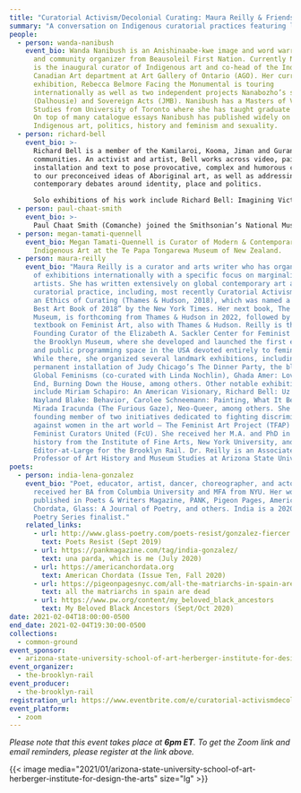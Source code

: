 ```yaml
---
title: "Curatorial Activism/Decolonial Curating: Maura Reilly & Friends"
summary: "A conversation on Indigenous curatorial practices featuring legendary curators Wanda Nanibush, Paul Chaat Smith, Megan Tamati-Quennell and artist Richard Bell in conversation with Maura Reilly. We’ll conclude with a poetry reading by India Lena González."
people:
  - person: wanda-nanibush
    event_bio: Wanda Nanibush is an Anishinaabe-kwe image and word warrior, curator
      and community organizer from Beausoleil First Nation. Currently Nanibush
      is the inaugural curator of Indigenous art and co-head of the Indigenous +
      Canadian Art department at Art Gallery of Ontario (AGO). Her current AGO
      exhibition, Rebecca Belmore Facing the Monumental is touring
      internationally as well as two independent projects Nanabozho’s sisters
      (Dalhousie) and Sovereign Acts (JMB). Nanibush has a Masters of Visual
      Studies from University of Toronto where she has taught graduate courses.
      On top of many catalogue essays Nanibush has published widely on
      Indigenous art, politics, history and feminism and sexuality.
  - person: richard-bell
    event_bio: >-
      Richard Bell is a member of the Kamilaroi, Kooma, Jiman and Gurang Gurang
      communities. An activist and artist, Bell works across video, painting,
      installation and text to pose provocative, complex and humorous challenges
      to our preconceived ideas of Aboriginal art, as well as addressing
      contemporary debates around identity, place and politics.

      Solo exhibitions of his work include Richard Bell: Imagining Victory, Western Plains Cultural Centre, Dubbo (2015); Embassy, Perth Institute of Contemporary Arts, Perth (2014); and Imagining Victory, Artspace, Sydney (2013). Uz vs Them, a major touring exhibition of Bell’s work organised by the American Federation of Arts, premiered at Tufts University, Boston in September 2011 and toured to venues across North America throughout 2013. In 2009 an exhibition of Bell’s practice to date, titled I am not sorry, was held at Location One, New York, and he was the recipient of Location One’s International Fellowship for that year. In 2006 his work was the subject of the survey exhibition Positivity presented by the Institute of Modern Art, Brisbane.
  - person: paul-chaat-smith
    event_bio: >-
      Paul Chaat Smith (Comanche) joined the Smithsonian’s National Museum of the American Indian in 2001, where he now serves as Curator. His exhibitions include Americans, Stretching the Canvas, James Luna’s Emendatio, Fritz Scholder: Indian/Not Indian, and Brian Jungen: Strange Comfort. He’s the coauthor of Like a Hurricane: the Indian Movement from Alcatraz to Wounded Knee (1996), and Everything You Know about Indians Is Wrong (2009). Although he spends most of his time crafting game-changing exhibitions and texts, he also enjoys reading obsessively about the early days of the Soviet space program, watching massive amounts of televised sports (pandemics permitting), and writing about himself in the third person.
  - person: megan-tamati-quennell
    event_bio: Megan Tamati-Quennell is Curator of Modern & Contemporary Māori and
      Indigenous Art at the Te Papa Tongarewa Museum of New Zealand.
  - person: maura-reilly
    event_bio: "Maura Reilly is a curator and arts writer who has organized dozens
      of exhibitions internationally with a specific focus on marginalized
      artists. She has written extensively on global contemporary art and
      curatorial practice, including, most recently Curatorial Activism: Towards
      an Ethics of Curating (Thames & Hudson, 2018), which was named a “Top 10
      Best Art Book of 2018” by the New York Times. Her next book, The Ethical
      Museum, is forthcoming from Thames & Hudson in 2022, followed by a
      textbook on Feminist Art, also with Thames & Hudson. Reilly is the
      Founding Curator of the Elizabeth A. Sackler Center for Feminist Art at
      the Brooklyn Museum, where she developed and launched the first exhibition
      and public programming space in the USA devoted entirely to feminist art.
      While there, she organized several landmark exhibitions, including the
      permanent installation of Judy Chicago’s The Dinner Party, the blockbuster
      Global Feminisms (co-curated with Linda Nochlin), Ghada Amer: Love Had No
      End, Burning Down the House, among others. Other notable exhibitions
      include Miriam Schapiro: An American Visionary, Richard Bell: Uz v. Them,
      Nayland Blake: Behavior, Carolee Schneemann: Painting, What It Became, La
      Mirada Iracunda (The Furious Gaze), Neo-Queer, among others. She is a
      founding member of two initiatives dedicated to fighting discrimination
      against women in the art world – The Feminist Art Project (TFAP) and
      Feminist Curators United (FcU). She received her M.A. and PhD in art
      history from the Institute of Fine Arts, New York University, and is an
      Editor-at-Large for the Brooklyn Rail. Dr. Reilly is an Associate
      Professor of Art History and Museum Studies at Arizona State University."
poets:
  - person: india-lena-gonzalez
    event_bio: "Poet, educator, artist, dancer, choreographer, and actor. She
      received her BA from Columbia University and MFA from NYU. Her work is
      published in Poets & Writers Magazine, PANK, Pigeon Pages, American
      Chordata, Glass: A Journal of Poetry, and others. India is a 2020 National
      Poetry Series finalist."
    related_links:
      - url: http://www.glass-poetry.com/poets-resist/gonzalez-fiercer.html
        text: Poets Resist (Sept 2019)
      - url: https://pankmagazine.com/tag/india-gonzalez/
        text: una parda, which is me (July 2020)
      - url: https://americanchordata.org
        text: American Chordata (Issue Ten, Fall 2020)
      - url: https://pigeonpagesnyc.com/all-the-matriarchs-in-spain-are-dead
        text: all the matriarchs in spain are dead
      - url: https://www.pw.org/content/my_beloved_black_ancestors
        text: My Beloved Black Ancestors (Sept/Oct 2020)
date: 2021-02-04T18:00:00-0500
end_date: 2021-02-04T19:30:00-0500
collections:
  - common-ground
event_sponsor:
  - arizona-state-university-school-of-art-herberger-institute-for-design-the-arts
event_organizer:
  - the-brooklyn-rail
event_producer:
  - the-brooklyn-rail
registration_url: https://www.eventbrite.com/e/curatorial-activismdecolonial-curating-maura-reilly-friends-tickets-138960327079
event_platform:
  - zoom
---
```


*Please note that this event takes place at **6pm ET**. To get the Zoom link and email reminders, please register at the link above.* 

{{< image media="2021/01/arizona-state-university-school-of-art-herberger-institute-for-design-the-arts" size="lg" >}}